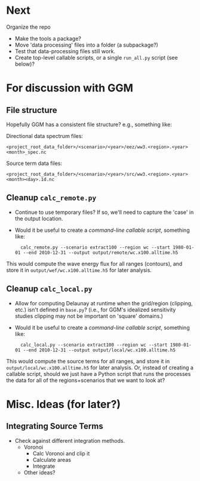 Next
====

Organize the repo
- Make the tools a package?
- Move 'data processing' files into a folder (a subpackage?)
- Test that data-processing files still work.
- Create top-level callable scripts, or a single `run_all.py` script (see below)?

For discussion with GGM
====

## File structure

Hopefully GGM has a consistent file structure? e.g., something like:

Directional data spectrum files:

    <project_root_data_folder>/<scenario>/<year>/eez/ww3.<region>.<year><month>_spec.nc

Source term data files:

    <project_root_data_folder>/<scenario>/<year>/src/ww3.<region>.<year><month><day>.1d.nc


## Cleanup `calc_remote.py`
- Continue to use temporary files? If so, we'll need to capture the 'case' in the output location.
- Would it be useful to create a *command-line callable script*, something like:

        calc_remote.py --scenario extract100 --region wc --start 1980-01-01 --end 2010-12-31 --output output/remote/wc.x100.alltime.h5

This would compute the wave energy flux for all ranges (contours), and store it in `output/wef/wc.x100.alltime.h5` for later analysis.

## Cleanup `calc_local.py`
- Allow for computing Delaunay at runtime when the grid/region (clipping, etc.) isn't defined in `base.py`? (i.e., for GGM's idealized sensitivity studies clipping may not be important on 'square' domains.)
- Would it be useful to create a *command-line callable script*, something like:

        calc_local.py --scenario extract100 --region wc --start 1980-01-01 --end 2010-12-31 --output output/local/wc.x100.alltime.h5

This would compute the source terms for all ranges, and store it in
`output/local/wc.x100.alltime.h5` for later analysis. Or, instead of
creating a callable script, should we just have a Python script that
runs the processes the data for all of the regions+scenarios that we
want to look at?


Misc. Ideas (for later?)
======

## Integrating Source Terms

- Check against different integration methods.
  - Voronoi
    - Calc Voronoi and clip it
    - Calculate areas
    - Integrate
  - Other ideas?
